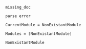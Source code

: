 
```@docs
missing_doc
```

```@docs
parse error
```

```@meta
CurrentModule = NonExistantModule
```

```@autodocs
Modules = [NonExistantModule]
```

```@eval
NonExistantModule
```
